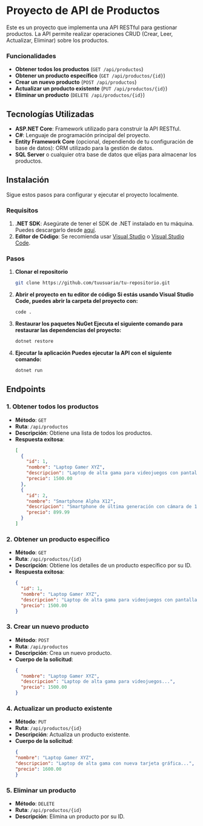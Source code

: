 # Proyecto de API de Productos

Este es un proyecto que implementa una API RESTful para gestionar productos. La API permite realizar operaciones CRUD (Crear, Leer, Actualizar, Eliminar) sobre los productos.

### Funcionalidades

- **Obtener todos los productos** (`GET /api/productos`)
- **Obtener un producto específico** (`GET /api/productos/{id}`)
- **Crear un nuevo producto** (`POST /api/productos`)
- **Actualizar un producto existente** (`PUT /api/productos/{id}`)
- **Eliminar un producto** (`DELETE /api/productos/{id}`)

## Tecnologías Utilizadas

- **ASP.NET Core**: Framework utilizado para construir la API RESTful.
- **C#**: Lenguaje de programación principal del proyecto.
- **Entity Framework Core** (opcional, dependiendo de tu configuración de base de datos): ORM utilizado para la gestión de datos.
- **SQL Server** o cualquier otra base de datos que elijas para almacenar los productos.

## Instalación

Sigue estos pasos para configurar y ejecutar el proyecto localmente.

### Requisitos

1. **.NET SDK**: Asegúrate de tener el SDK de .NET instalado en tu máquina. Puedes descargarlo desde [aquí](https://dotnet.microsoft.com/download).
2. **Editor de Código**: Se recomienda usar [Visual Studio](https://visualstudio.microsoft.com/es/) o [Visual Studio Code](https://code.visualstudio.com/).

### Pasos

1. **Clonar el repositorio**
   ```bash
   git clone https://github.com/tuusuario/tu-repositorio.git

2. **Abrir el proyecto en tu editor de código Si estás usando Visual Studio Code, puedes abrir la carpeta del proyecto con:**
   ```bash
   code .

3. **Restaurar los paquetes NuGet Ejecuta el siguiente comando para restaurar las dependencias del proyecto:**
   ```bash
   dotnet restore
   
4. **Ejecutar la aplicación Puedes ejecutar la API con el siguiente comando:**
   ```bash
   dotnet run

## Endpoints

### 1. Obtener todos los productos
- **Método**: `GET`
- **Ruta**: `/api/productos`
- **Descripción**: Obtiene una lista de todos los productos.
- **Respuesta exitosa**:
  ```json
  [
    {
      "id": 1,
      "nombre": "Laptop Gamer XYZ",
      "descripcion": "Laptop de alta gama para videojuegos con pantalla de 15.6\" y procesador i7.",
      "precio": 1500.00
    },
    {
      "id": 2,
      "nombre": "Smartphone Alpha X12",
      "descripcion": "Smartphone de última generación con cámara de 108MP...",
      "precio": 899.99
    }
  ]

### 2. Obtener un producto específico
- **Método**: `GET`
- **Ruta**: `/api/productos/{id}`
- **Descripción**: Obtiene los detalles de un producto específico por su ID.
- **Respuesta exitosa**:
  ```json
  {
    "id": 1,
    "nombre": "Laptop Gamer XYZ",
    "descripcion": "Laptop de alta gama para videojuegos con pantalla de 15.6\" y procesador i7.",
    "precio": 1500.00
  }

### 3. Crear un nuevo producto
- **Método**: `POST`
- **Ruta**: `/api/productos`
- **Descripción**: Crea un nuevo producto.
- **Cuerpo de la solicitud**:
  ```json
  {
    "nombre": "Laptop Gamer XYZ",
    "descripcion": "Laptop de alta gama para videojuegos...",
    "precio": 1500.00
  }

### 4. Actualizar un producto existente
- **Método**: `PUT`
- **Ruta**: `/api/productos/{id}`
- **Descripción**: Actualiza un producto existente.
- **Cuerpo de la solicitud**:
  ```json
  {
  "nombre": "Laptop Gamer XYZ",
  "descripcion": "Laptop de alta gama con nueva tarjeta gráfica...",
  "precio": 1600.00
  }

### 5. Eliminar un producto
- **Método**: `DELETE`
- **Ruta**: `/api/productos/{id}`
- **Descripción**: Elimina un producto por su ID.


